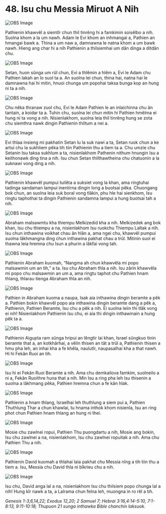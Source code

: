 # 48. Isu chu Messia Miruot A Nih

![OBS Image](https://cdn.door43.org/obs/jpg/360px/obs-en-48-01.jpg)

Pathienin khawvêl a siemtîr chun thil tinrêng hi a famkimin soisêlbo a nih. Suolna khom a la um nawh. Adam le Evi khom an inhmangai a, Pathien an hmangai bawk a. Thina a um naw a, damnawna le natna khom a um bawk nawh. Hieng ang char hi a nih Pathienin a thilsiemhai um dân dinga a ditdân chu.

![OBS Image](https://cdn.door43.org/obs/jpg/360px/obs-en-48-02.jpg)

Setan, huon sûnga um rûl chun, Evi a thlêmin a hlêm a, Evi le Adam chu Pathien lakah an lo suol ta a. An suolna lei chun, thina hai, natna hai le damnawna hai hi mitin, hnuoi chunga um popohai taksa bunga kop an hung ni ta a nih.

![OBS Image](https://cdn.door43.org/obs/jpg/360px/obs-en-48-03.jpg)

Chu nêka thranaw zuol chu, Evi le Adam Pathien le an inlaichinna chu ân tantain, a koidar ta a. Tuhin chu, suolna lei chun mitin hi Pathien hmêlma ei hung ni ta vong a nih. Nisienlakhom, suolna leia thil tinrêng hung se zota chu siemthra nawk dingin Pathienin thiltum a nei a.

![OBS Image](https://cdn.door43.org/obs/jpg/360px/obs-en-48-04.jpg)

Evi thlaa insieng mi pakhatin Setan lu la suk nawi a ta, Setan ruok chun a ke artui chu la sukhliem pêka tih tiin Pathienin thu a tiem ta a. Chu umzie chu Setanin Isu taksa sukhlum a ta, nisienlakhom Pathenin nithum hnungin Isu a keithonawk ding tina a nih. Isu chun Setan thilthawtheina chu chatuonin a la suknawi vong ding a nih.

![OBS Image](https://cdn.door43.org/obs/jpg/360px/obs-en-48-05.jpg)

Pathienin khawvêl pumpui tuilêta a suksiet vong la khan, ama ringtuhai tadinga sandaman lampui inentirna dingin long a buotsai pêka. Chuongang bok chun, an suolna leia suk boral vong tlâkin, phu hle hai sienkhom, Isu ringtu taphothai ta dingin Pathienin sandamna lampui a hung buotsai tah a nih.

![OBS Image](https://cdn.door43.org/obs/jpg/360px/obs-en-48-06.jpg)

Abraham malsawmtu kha thiempu Melkizedid kha a nih. Melkizedek ang bok khan, Isu chu thiempu a na, nisienlakhom Isu ruokchu Thiempu Laltak a nih. Isu chun inthawina voikhat chau ân hlân a, ama ngei chu, khawvêl pumpui suolna lâkhmangna ding chun inthawina pakhat chau a trûl. Mitinin suol ei thawna leia hremna chu Isun a phurin a lâkfai vong tah.

![OBS Image](https://cdn.door43.org/obs/jpg/360px/obs-en-48-07.jpg)

Pathienin Abraham kuomah, “Nangma ah chun khawvêla mi popo malsawmin um an tih,” a ta. Isu chu Abraham thla a nih. Isu zârin khawvêla mi popo chu malsawmin an um a, ama ringtu taphot chu Pathien hnam thlang, thlarau tienga Abraham thla an nih.

![OBS Image](https://cdn.door43.org/obs/jpg/360px/obs-en-48-08.jpg)

Pathien in Abraham kuoma a naupa, Isak aia inthawina dingin beramte a pêk a. Pathien bokin khawvêl popo aia inthawina dingin beramte dang a pêk a, Pathienin, Pathien Beramte, Isu chu a pêk a nih. Ei suolna leiin thi tlâk vong ei nih! Nisienlakhom Pathienin Isu chu, ei aia thi dingin inthawinain a hung pêk ta a.

![OBS Image](https://cdn.door43.org/obs/jpg/360px/obs-en-48-09.jpg)

Pathienin Aigupta ram sûnga hripui an lêngtir lai khan, Israel sûngkuo tinin beramte that a, an kotkhârhai, a vêlin thisen an tât a trûl a, Pathienin thisen a hmu pha leh, an inhai kha a fe khêla, naulutîr, naupasalhai kha a that nawh. Hi hi Fekân Ruoi an tih.

![OBS Image](https://cdn.door43.org/obs/jpg/360px/obs-en-48-10.jpg)

Isu hi ei Fekân Ruoi Beramte a nih. Ama chu demkailova famkim, suolneilo a ni a, Fekân Ruoithre huna that a nih. Min Isu a ring pha leh Isu thisenin a suolna a lâkhmang pêka, Pathien hremna chun a fe kân hlak.

![OBS Image](https://cdn.door43.org/obs/jpg/360px/obs-en-48-11.jpg)

Pathienin a hnam thlang, Israelhai leh thuthlung a siem pui a, Pathien Thuthlung Thar a chun khawlai, tu hnama inthok khom nisienla, Isu an ring phot chun Pathien hnam thlang an hung ni thei.

![OBS Image](https://cdn.door43.org/obs/jpg/360px/obs-en-48-12.jpg)

Mosie chu zawlnei ropui, Pathien Thu puongdartu a nih, Mosie ang bokin, Isu chu zawlnei a na, nisienlakhom, Isu chu zawlnei ropuitak a nih. Ama chu Pathien Thu a nih.

![OBS Image](https://cdn.door43.org/obs/jpg/360px/obs-en-48-13.jpg)

Pathienin David kuomah a thlahai laia pakhat chu Messia nîng a tih tiin thu a tiem a. Isu, Messia chu David thla ni bîkrieu chu a nih.

![OBS Image](https://cdn.door43.org/obs/jpg/360px/obs-en-48-14.jpg)

Isu chu, David anga lal a na, nisienlakhom Isu chu thilsiem popo chunga lal a nih! Hung kîr nawk a ta, a Lalrama chun felna leh, muongna in ro rêl a tih.

_Genesis 1-3,6,14,22; Exodus 12,20; 2 Samuel 7; Hebrai 3:16,4:14-5:10, 7:1-8:13, 9:11-10:18; Thupuon 21 sunga inthawka Bible chanchin laksuok._